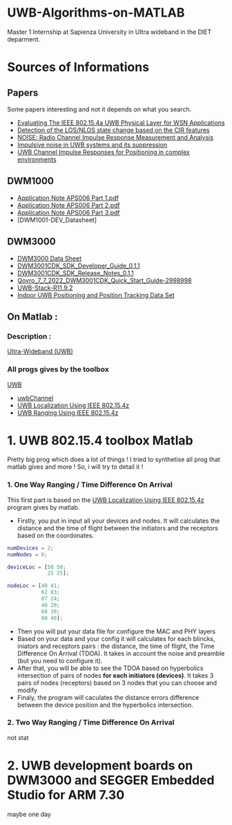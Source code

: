 # UWB-Algorithms-on-MATLAB
Master 1 Internship at Sapienza University in Ultra wideband in the DIET deparment.
# Sources of Informations
## Papers
Some papers interesting and not it depends on what you search.

- [Evaluating The IEEE 802.15.4a UWB Physical Layer for WSN Applications](doc/WSN_Appli.pdf)
- [Detection of the LOS/NLOS state change based on the CIR features]()
- [NOISE: Radio Channel Impulse Response Measurement and Analysis]()
- [Impulsive noise in UWB systems and its suppression]()
- [UWB Channel Impulse Responses for Positioning in complex environments]()
## DWM1000
- [Application Note APS006 Part 1.pdf]()
- [Application Note APS006 Part 2.pdf]()
- [Application Note APS006 Part 3.pdf]()
- [DWM1001-DEV_Datasheet]
## DWM3000
- [DWM3000 Data Sheet]()
- [DWM3001CDK_SDK_Developer_Guide_0.1.1]()
- [DWM3001CDK_SDK_Release_Notes_0.1.1]()
- [Qovro_7_7_2022_DWM3001CDK_Quick_Start_Guide-2998998]()
- [UWB-Stack-R11.9.2]()
- [Indoor UWB Positioning and Position Tracking Data Set]()

## On Matlab :
### Description :
[Ultra-Wideband (UWB)](https://fr.mathworks.com/discovery/ultra-wideband.html)
### All progs gives by the toolbox
[UWB](https://fr.mathworks.com/help/comm/uwb.html?s_tid=CRUX_lftnav)
- [uwbChannel](https://fr.mathworks.com/help/comm/ref/uwbchannel-system-object.html)
- [UWB Localization Using IEEE 802.15.4z](https://fr.mathworks.com/help/comm/ug/uwb-localization-using-ieee-802.15.4z.html)
- [UWB Ranging Using IEEE 802.15.4z](https://fr.mathworks.com/help/comm/ug/uwb-ranging-using-ieee-802.15.4z.html)

# 1. UWB 802.15.4 toolbox Matlab
Pretty big prog which does a lot of things !
I tried to synthetise all prog that matlab gives and more !
So, i will try to detail it !
### 1.  One Way Ranging / Time Difference On Arrival
This first part is based on the [UWB Localization Using IEEE 802.15.4z](https://fr.mathworks.com/help/comm/ug/uwb-localization-using-ieee-802.15.4z.html) program gives by matlab.
- Firstly, you put in input all your devices and nodes. It will calculates the distance and the time of flight between the initiators and the receptors based on the coordonates.

```matlab
numDevices = 2;
numNodes = 6;

deviceLoc = [50 50;
             25 25]; 

nodeLoc = [40 41;
           62 83;
           87 24;
           40 20;
           60 30;
           80 40];
```

- Then you will put your data file for configure the MAC and PHY layers
- Based on your data and your config it will calculates for each blincks, iniators and receptors pairs : the distance, the time of flight, the Time Difference On Arrival (TDOA). It takes in account the noise and preamble (but you need to configure it).
- After that, you will be able to see the TDOA based on hyperbolics intersection of pairs of nodes **for each initiators (devices)**. It takes 3 pairs of nodes (receptors) based on 3 nodes that you can choose and modify
- Finaly, the program will caculates the distance errors difference between the device position and the hyperbolics intersection.

### 2.  Two Way Ranging / Time Difference On Arrival
 not stat 
 

# 2. UWB development boards on DWM3000 and SEGGER Embedded Studio for ARM 7.30
maybe one day



